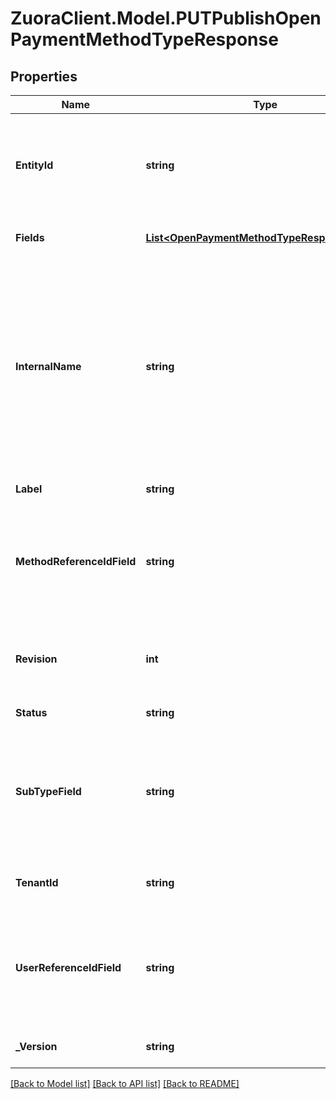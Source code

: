 # ZuoraClient.Model.PUTPublishOpenPaymentMethodTypeResponse

## Properties

Name | Type | Description | Notes
------------ | ------------- | ------------- | -------------
**EntityId** | **string** | If an entity UUID is provided, this custom payment method type is specific to this entity only. If no entity UUID is provided, the custom payment method type is available to the global entity and all the sub entities in the tenant.  | [optional] 
**Fields** | [**List&lt;OpenPaymentMethodTypeResponseFields&gt;**](OpenPaymentMethodTypeResponseFields.md) | An array containing field metadata of the custom payment method type.  | [optional] 
**InternalName** | **string** | A string to identify the custom payment method type in the API name of the payment method type.  This field is used along with the &#x60;tenantId&#x60; field by the system to construct and generate the API name of the custom payment method type in the following way:  &#x60;&lt;internalName&gt;__c_&lt;tenantId&gt;&#x60;  For example, if &#x60;internalName&#x60; is &#x60;AmazonPay&#x60;, and &#x60;tenantId&#x60; is &#x60;12368&#x60;, the API name of the custom payment method type will be &#x60;AmazonPay__c_12368&#x60;.  | [optional] 
**Label** | **string** | The label that is used to refer to this type in the Zuora UI.  | [optional] 
**MethodReferenceIdField** | **string** | The identification reference of the custom payment method.  This field should be mapped to a field name defined in the &#x60;fields&#x60; array for the purpose of being used as a filter in reporting tools such as Payment Method Data Source Exports and Data Query.  | [optional] 
**Revision** | **int** | The revision number of the custom payment method type, which starts from 1 and increases by 1 when you update a published revision for the first time.  | [optional] 
**Status** | **string** | The status of the custom payment method type.  | [optional] 
**SubTypeField** | **string** | The identification reference indicating the subtype of the custom payment method.  This field should be mapped to a field name defined in the &#x60;fields&#x60; array for the purpose of being used as a filter in reporting tools such as Data Source Exports and Data Query.  | [optional] 
**TenantId** | **string** | Zuora tenant ID. If multi-entity is enabled in your tenant, this is the ID of the parent tenant of all the sub entities.  | [optional] 
**UserReferenceIdField** | **string** | The identification reference of the user or customer account.  This field should be mapped to a field name defined in the &#x60;fields&#x60; array for the purpose of being used as a filter in reporting tools such as Data Source Exports and Data Query.  | [optional] 
**_Version** | **string** | The time when the custom payment method type was first published.  | [optional] 

[[Back to Model list]](../README.md#documentation-for-models) [[Back to API list]](../README.md#documentation-for-api-endpoints) [[Back to README]](../README.md)

